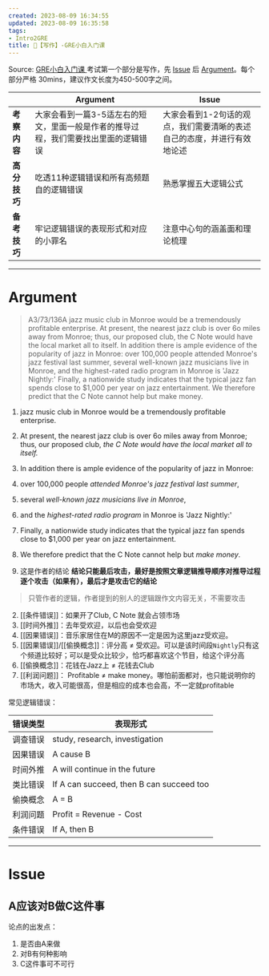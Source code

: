 ```yaml
---
created: 2023-08-09 16:34:55
updated: 2023-08-09 16:35:58
tags: 
- Intro2GRE
title: 🍭【写作】-GRE小白入门课
---
```


Source: [GRE小白入门课 ](https://www.bilibili.com/video/BV13y4y1o7ST?p=6)
考试第一个部分是写作，先 [Issue](#Issue) 后 [Argument](#Argument)。每个部分严格 30mins，建议作文长度为450-500字之间。

|              | Argument                                                                            | Issue                                                                   |
| ------------ | ----------------------------------------------------------------------------------- | ----------------------------------------------------------------------- |
| **考察内容** | 大家会看到一篇3-5适左右的短文，里面一般是作者的推导过程，我们需要找出里面的逻辑错误 | 大家会看到1-2句话的观点，我们需要清晰的表述自己的态度，并进行有效地论述 |
| **高分技巧** | 吃透11种逻辑错误和所有高频题自的逻辑错误                                            | 熟悉掌握五大逻辑公式                                                    |
| **备考技巧** | 牢记逻辑错误的表现形式和对应的小罪名                                                | 注意中心句的涵盖面和理论梳理                                                                        |

----

# Argument

> A3/73/136A 
> jazz music club in Monroe would be a tremendously profitable enterprise. At present, the nearest jazz club is over 6o miles away from Monroe; thus, our proposed club, the C Note would have the local market all to itself. In addition there is ample evidence of the popularity of jazz in Monroe: over 100,000 people attended Monroe's jazz festival last summer, several well-known jazz musicians live in Monroe, and the highest-rated radio program in Monroe is 'Jazz Nightly:' Finally, a nationwide study indicates that the typical jazz fan spends close to $1,000 per year on jazz entertainment. We therefore predict that the C Note cannot help but make money.

1. jazz music club in Monroe would be a tremendously profitable enterprise.
2. At present, the nearest jazz club is over 6o miles away from Monroe; thus, our proposed club, *the C Note would have the local market all to itself.*
3. In addition there is ample evidence of the popularity of jazz in Monroe:
4. over 100,000 people *attended Monroe's jazz festival last summer*,
5. several *well-known jazz musicians live in Monroe*,
6. and the *highest-rated radio program* in Monroe is 'Jazz Nightly:'
7. Finally, a nationwide study indicates that the typical jazz fan spends close to $1,000 per year on jazz entertainment.
8. We therefore predict that the C Note cannot help but *make money*.

1. 这是作者的结论
**结论只能最后攻击，最好是按照文章逻辑推导顺序对推导过程逐个攻击（如果有），最后才是攻击它的结论**

> 只管作者的逻辑，作者提到的别人的逻辑跟作文内容无关，不需要攻击

2. [[条件错误]]：如果开了Club, C Note 就会占领市场
4. [[时间外推]]：去年受欢迎，以后也会受欢迎
5. [[因果错误]]：音乐家居住在M的原因不一定是因为这里jazz受欢迎。
6. [[因果错误]]/[[偷换概念]]：评分高 $\neq$ 受欢迎。可以是该时间段`Nightly`只有这个频道比较好；可以是受众比较少，恰巧都喜欢这个节目，给这个评分高
7. [[偷换概念]]：花钱在Jazz上 $\neq$ 花钱去Club
8. [[利润问题]]： Profitable $\neq$ make money。哪怕前面都对，也只能说明你的市场大，收入可能很高，但是相应的成本也会高，不一定就profitable

常见逻辑错误：

| 错误类型 | 表现形式                                 |
| -------- | ---------------------------------------- |
| 调查错误 | study, research, investigation           |
| 因果错误 | A cause B                                |
| 时间外推 | A will continue in the future            |
| 类比错误 | If A can succeed, then B can succeed too |
| 偷换概念 | A = B                                    |
| 利润问题 | Profit = Revenue - Cost                  |
| 条件错误 | If A, then B                             |


---

# Issue

## A应该对B做C这件事

论点的出发点：
1. 是否由A来做
2. 对B有何种影响
3. C这件事可不可行